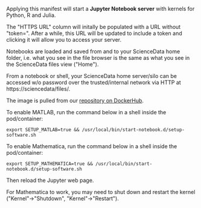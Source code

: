 Applying this manifest will start a **Jupyter Notebook server** with kernels for Python, R and Julia.

The "HTTPS URL" column will initally be populated with a URL without "token=". After a while, this URL will be updated to include a token and clicking it will allow you to access your server.

Notebooks are loaded and saved from and to your ScienceData home folder, i.e. what you see in the file browser is the same as what you see in the ScienceData files view ("Home").

From a notebook or shell, your ScienceData  home server/silo can be accessed w/o password over the trusted/internal network via HTTP at https://sciencedata/files/.

The image is pulled from our [repository on DockerHub](https://hub.docker.com/r/sciencedata/jupyter_sciencedata).

To enable MATLAB, run the command below in a shell inside the pod/container:

```
export SETUP_MATLAB=true && /usr/local/bin/start-notebook.d/setup-software.sh
```

To enable Mathematica, run the command below in a shell inside the pod/container:

```
export SETUP_MATHEMATICA=true && /usr/local/bin/start-notebook.d/setup-software.sh
```

Then reload the Jupyter web page.

For Mathematica to work, you may need to shut down and restart the kernel ("Kernel"->"Shutdown", "Kernel"->"Restart").


